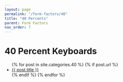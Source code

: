 ```yaml
---
layout: page
permalink: "/form-factors/40"
title: "40 Percents"
parent: Form Factors
nav_order: 7
---
```

# 40 Percent Keyboards

<ul>
  {% for post in site.categories.40 %}
    {% if post.url %}
        <li><a href="{{ post.url }}">{{ post.title }}</a></li>
    {% endif %}
  {% endfor %}
</ul>
